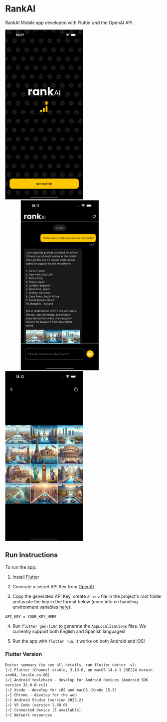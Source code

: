 # RankAI

RankAI Mobile app developed with Flutter and the OpenAI API.

<img  width="250" src="./previews/splash.png"   ><img  width="250" src="./previews/chat.png" hspace="50"><img  width="250" src="./previews/image_preview.png" >


## Run Instructions

To run the app:

1. Install [Flutter](https://docs.flutter.dev/get-started/install)

2. Generate a secret API Key from [OpenAI](https://openai.com/api/)

3. Copy the generated API Key, create a `.env` file in the project's root folder and paste the key in the format below (more info on handling environment variables [here](https://pub.dev/packages/flutter_dotenv)):

```
API_KEY = YOUR_KEY_HERE
```

4. Run `flutter gen-l10n` to generate the `AppLocalizations` files. We currently support both English and Spanish languages!

5. Run the app with `flutter run`. It works on both Android and iOS!

### Flutter Version

```
Doctor summary (to see all details, run flutter doctor -v):
[✓] Flutter (Channel stable, 3.19.6, on macOS 14.4.1 23E224 darwin-arm64, locale en-GB)
[✓] Android toolchain - develop for Android devices (Android SDK version 32.0.0-rc1)
[✓] Xcode - develop for iOS and macOS (Xcode 15.3)
[✓] Chrome - develop for the web
[✓] Android Studio (version 2023.2)
[✓] VS Code (version 1.88.0)
[✓] Connected device (5 available)            
[✓] Network resources
```
